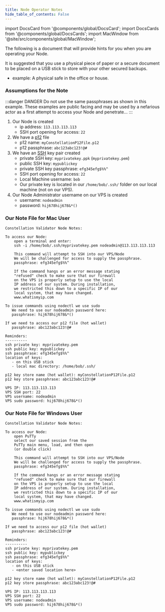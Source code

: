 ```yaml
---
title: Node Operator Notes
hide_table_of_contents: False
---
```

<intro-end />

import DocsCard from '@components/global/DocsCard';
import DocsCards from '@components/global/DocsCards';
import MacWindow from '@site/src/components/global/MacWindow';

<head>
  <title>Constellation Network Automation with nodectl</title>
  <meta
    name="description"
    content="Constellation Network Automation - Upgrade Tessellation with nodectl"
  />
</head>

The following is a document that will provide hints for you when you are operating your Node.  

It is suggested that you use a physical piece of paper or a secure document to be placed on a USB stick to store with your other secured backups.
  - example: A physical safe in the office or house.

### Assumptions for the Note

:::danger DANGER
Do not use the same passphrases as shown in this example.  These examples are public facing and may be used by a nefarious actor as a first attempt to access your Node and penetrate...
:::

1. Our Node is created
   - ip address: `113.113.113.113`
   - SSH port opening for access: `22`
1. We have a [p12](/validate/validator/p12) file
   - p12 name: `myConstellationP12File.p12`
   - p12 passphrase: `abc123abc123!@#`
1. We have an [SSH](/validate/validator/sshkeyExplained) key pair created
   - private SSH key: `myprivatekey.ppk` (`myprivatekey.pem`)
   - public SSH key: `mypublickey` 
   - private SSH key passphrase: `efg345efg$%%^`
   - SSH port opening for access: `22`
   - Local Machine username: `bob`
   - Our private key is located in our `/home/bob/.ssh/` folder on our local machine (not on our VPS).
1. Our Node Administrator username on our VPS is created
   - username: `nodeadmin`
   - password: `hij678hij678&*()`

### Our Note File for Mac User

```
Constellation Validator Node Notes:

To access our Node:
    open a terminal and enter:
    ssh -i /home/bob/.ssh/myprivatekey.pem nodeadmin@113.113.113.113
    
    This command will attempt to SSH into our VPS/Node 
    We will be challenged for access to supply the passphrase.
    passphrase: efg345efg$%%^

    If the command hangs or an error message stating 
    "refused" check to make sure that our firewall 
    on the VPS is properly setup to use the local 
    IP address of our system. During installation, 
    we restricted this down to a specific IP of our 
    local system, that may have changed.   
    www.whatismyip.com

To issue commands using nodectl we use sudo
   We need to use our nodeadmin password here:
   passphrase: hij678hij678&*()

If we need to access our p12 file (hot wallet)
   passphrase: abc123abc123!@#

Reminders:
----------
ssh private key: myprivatekey.pem
ssh public key: mypublickey
ssh passphrase: efg345efg$%%^
location of keys:
   - on this USB stick
   - local mac directory: /home/bob/.ssh/

p12 key store name (hot wallet): myConstellationP12File.p12
p12 key store passphrase: abc123abc123!@#

VPS IP: 113.113.113.113
VPS SSH port: 22
VPS username: nodeadmin
VPS sudo password: hij678hij678&*()
```

### Our Note File for Windows User

```
Constellation Validator Node Notes:

To access our Node:
    open PuTTy
    select our saved session from the 
    PuTTy main menu, load, and then open
    (or double click)
    
    This command will attempt to SSH into our VPS/Node 
    We will be challenged for access to supply the passphrase.
    passphrase: efg345efg$%%^

    If the command hangs or an error message stating 
    "refused" check to make sure that our firewall 
    on the VPS is properly setup to use the local 
    IP address of our system. During installation, 
    we restricted this down to a specific IP of our 
    local system, that may have changed.   
    www.whatismyip.com

To issue commands using nodectl we use sudo
   We need to use our nodeadmin password here:
   passphrase: hij678hij678&*()

If we need to access our p12 file (hot wallet)
   passphrase: abc123abc123!@#

Reminders:
----------
ssh private key: myprivatekey.pem
ssh public key: mypublickey
ssh passphrase: efg345efg$%%^
location of keys:
   - on this USB stick
   - <enter saved location here>

p12 key store name (hot wallet): myConstellationP12File.p12
p12 key store passphrase: abc123abc123!@#

VPS IP: 113.113.113.113
VPS SSH port: 22
VPS username: nodeadmin
VPS sudo password: hij678hij678&*()
```